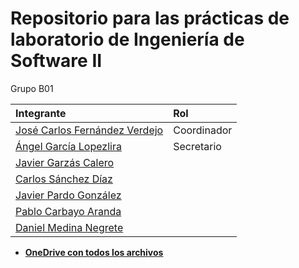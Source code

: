 # Repositorio para las prácticas de laboratorio de Ingeniería de Software II
Grupo B01

| Integrante | Rol |
| :-- | :-- |
| [José Carlos Fernández Verdejo](mailto:josecarlos.fdez2@alu.uclm.es) | Coordinador |
| [Ángel García Lopezlira](mailto:angel.garcia29@alu.uclm.es) | Secretario |
| [Javier Garzás Calero](mailto:javier.garzas@alu.uclm.es) | |
| [Carlos Sánchez Díaz](mailto:carlos.sanchez74@alu.uclm.es) | |
| [Javier Pardo González](mailto:javier.pardo4@alu.uclm.es) | |
| [Pablo Carbayo Aranda](mailto:pablo.carbayo@alu.uclm.es) | |
| [Daniel Medina Negrete](mailto:daniel.medina4@alu.uclm.es) | |

- [**OneDrive con todos los archivos**](https://pruebasaluuclm-my.sharepoint.com/:f:/r/personal/josecarlos_fdez2_alu_uclm_es/Documents/ISO%202?csf=1&web=1&e=Y8RLVh)
